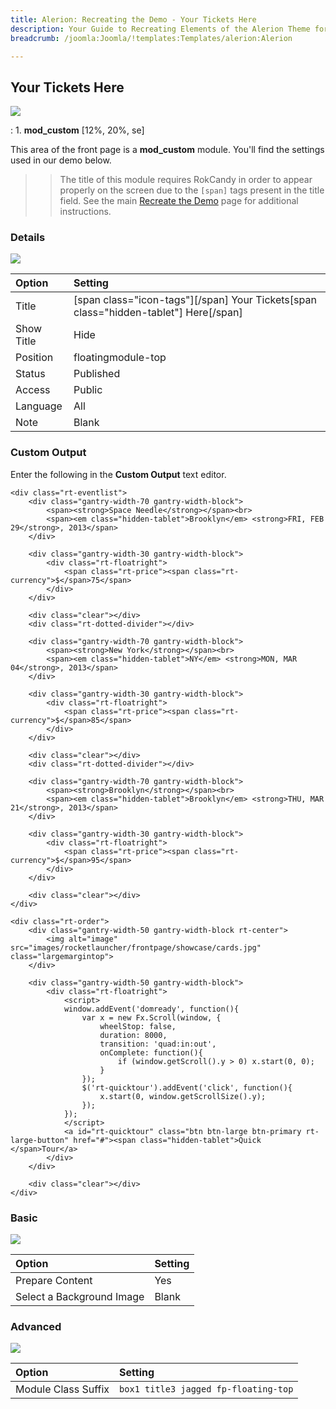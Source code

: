 ```yaml
---
title: Alerion: Recreating the Demo - Your Tickets Here
description: Your Guide to Recreating Elements of the Alerion Theme for Joomla
breadcrumb: /joomla:Joomla/!templates:Templates/alerion:Alerion

---
```


Your Tickets Here
-----
![][demo]

:   1. **mod_custom** [12%, 20%, se]

This area of the front page is a **mod_custom** module. You'll find the settings used in our demo below.

>> The title of this module requires RokCandy in order to appear properly on the screen due to the `[span]` tags present in the title field. See the main [Recreate the Demo][recreate] page for additional instructions.

### Details
![][demo2]

| Option            | Setting                                                                              |  
| :---------------- | :----------------------------------------------------------------------------------- |  
| Title             | [span class="icon-tags"][/span] Your Tickets[span class="hidden-tablet"] Here[/span] |  
| Show Title        | Hide                                                                                 |  
| Position          | floatingmodule-top                                                                   |  
| Status            | Published                                                                            |  
| Access            | Public                                                                               |  
| Language          | All                                                                                  |  
| Note              | Blank                                                                                |  

### Custom Output
Enter the following in the **Custom Output** text editor.

~~~
<div class="rt-eventlist">
    <div class="gantry-width-70 gantry-width-block">
		<span><strong>Space Needle</strong></span><br>
		<span><em class="hidden-tablet">Brooklyn</em> <strong>FRI, FEB 29</strong>, 2013</span>
	</div>

	<div class="gantry-width-30 gantry-width-block">
		<div class="rt-floatright">
			<span class="rt-price"><span class="rt-currency">$</span>75</span>
		</div>	
	</div>

	<div class="clear"></div>
	<div class="rt-dotted-divider"></div>

	<div class="gantry-width-70 gantry-width-block">
		<span><strong>New York</strong></span><br>
		<span><em class="hidden-tablet">NY</em> <strong>MON, MAR 04</strong>, 2013</span>
	</div>

	<div class="gantry-width-30 gantry-width-block">
		<div class="rt-floatright">
			<span class="rt-price"><span class="rt-currency">$</span>85</span>
		</div>	
	</div>

	<div class="clear"></div>
	<div class="rt-dotted-divider"></div>

	<div class="gantry-width-70 gantry-width-block">
		<span><strong>Brooklyn</strong></span><br>
		<span><em class="hidden-tablet">Brooklyn</em> <strong>THU, MAR 21</strong>, 2013</span>
	</div>

	<div class="gantry-width-30 gantry-width-block">
		<div class="rt-floatright">
			<span class="rt-price"><span class="rt-currency">$</span>95</span>
		</div>	
	</div>

	<div class="clear"></div>
</div>

<div class="rt-order">
	<div class="gantry-width-50 gantry-width-block rt-center">
		<img alt="image" src="images/rocketlauncher/frontpage/showcase/cards.jpg" class="largemargintop">
	</div>

	<div class="gantry-width-50 gantry-width-block">
		<div class="rt-floatright">
			<script>
			window.addEvent('domready', function(){
			    var x = new Fx.Scroll(window, {
			        wheelStop: false, 
			        duration: 8000, 
			        transition: 'quad:in:out',
			        onComplete: function(){
			            if (window.getScroll().y > 0) x.start(0, 0);
			        }
			    });
			    $('rt-quicktour').addEvent('click', function(){
			        x.start(0, window.getScrollSize().y);
			    });
			});
			</script>			
			<a id="rt-quicktour" class="btn btn-large btn-primary rt-large-button" href="#"><span class="hidden-tablet">Quick </span>Tour</a>
		</div>		
	</div>

	<div class="clear"></div>
</div>
~~~

### Basic
![][demo3]

| Option                    | Setting |  
| :------------------------ | :------ |  
| Prepare Content           | Yes     |  
| Select a Background Image | Blank   |

### Advanced
![][demo4]

| Option              | Setting                              |  
| :------------------ | :----------------------------------- |  
| Module Class Suffix | `box1 title3 jagged fp-floating-top` |  

[demo]: assets/demo_3.jpeg
[demo2]: assets/tickets_1.jpeg
[demo3]: assets/tickets_2.jpeg
[demo4]: assets/tickets_3.jpeg
[recreate]: demo.md#rokcandy
